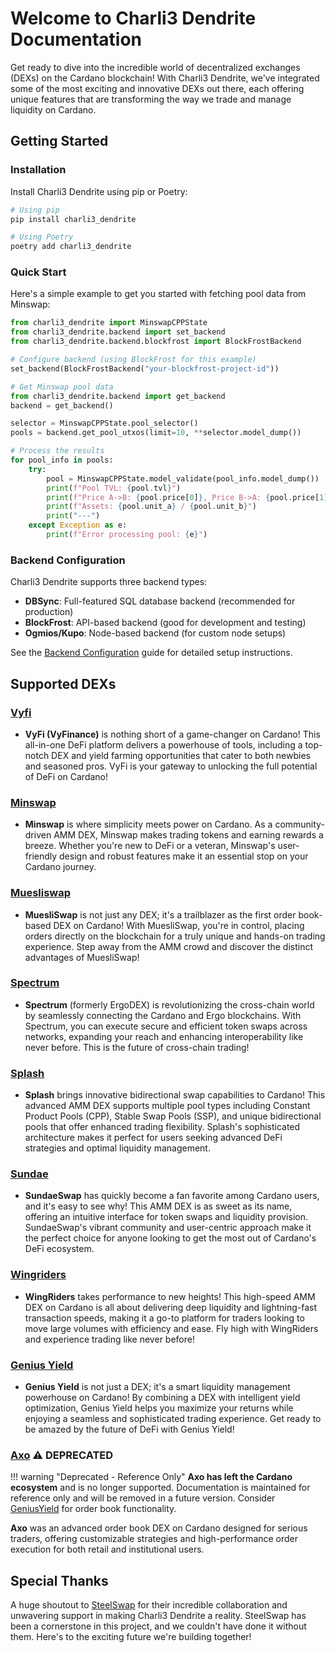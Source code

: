# Welcome to Charli3 Dendrite Documentation

Get ready to dive into the incredible world of decentralized exchanges (DEXs) on the Cardano blockchain! With Charli3 Dendrite, we've integrated some of the most exciting and innovative DEXs out there, each offering unique features that are transforming the way we trade and manage liquidity on Cardano.

## Getting Started

### Installation

Install Charli3 Dendrite using pip or Poetry:

```bash
# Using pip
pip install charli3_dendrite

# Using Poetry
poetry add charli3_dendrite
```

### Quick Start

Here's a simple example to get you started with fetching pool data from Minswap:

```python
from charli3_dendrite import MinswapCPPState
from charli3_dendrite.backend import set_backend
from charli3_dendrite.backend.blockfrost import BlockFrostBackend

# Configure backend (using BlockFrost for this example)
set_backend(BlockFrostBackend("your-blockfrost-project-id"))

# Get Minswap pool data
from charli3_dendrite.backend import get_backend
backend = get_backend()

selector = MinswapCPPState.pool_selector()
pools = backend.get_pool_utxos(limit=10, **selector.model_dump())

# Process the results
for pool_info in pools:
    try:
        pool = MinswapCPPState.model_validate(pool_info.model_dump())
        print(f"Pool TVL: {pool.tvl}")
        print(f"Price A->B: {pool.price[0]}, Price B->A: {pool.price[1]}")
        print(f"Assets: {pool.unit_a} / {pool.unit_b}")
        print("---")
    except Exception as e:
        print(f"Error processing pool: {e}")
```

### Backend Configuration

Charli3 Dendrite supports three backend types:

- **DBSync**: Full-featured SQL database backend (recommended for production)
- **BlockFrost**: API-based backend (good for development and testing)  
- **Ogmios/Kupo**: Node-based backend (for custom node setups)

See the [Backend Configuration](backend_base.md) guide for detailed setup instructions.

## Supported DEXs

### [Vyfi](https://vyfi.io)
  - **VyFi (VyFinance)** is nothing short of a game-changer on Cardano! This all-in-one DeFi platform delivers a powerhouse of tools, including a top-notch DEX and yield farming opportunities that cater to both newbies and seasoned pros. VyFi is your gateway to unlocking the full potential of DeFi on Cardano!

### [Minswap](https://minswap.org)
  - **Minswap** is where simplicity meets power on Cardano. As a community-driven AMM DEX, Minswap makes trading tokens and earning rewards a breeze. Whether you're new to DeFi or a veteran, Minswap's user-friendly design and robust features make it an essential stop on your Cardano journey.

### [Muesliswap](https://muesliswap.com)
  - **MuesliSwap** is not just any DEX; it's a trailblazer as the first order book-based DEX on Cardano! With MuesliSwap, you're in control, placing orders directly on the blockchain for a truly unique and hands-on trading experience. Step away from the AMM crowd and discover the distinct advantages of MuesliSwap!

### [Spectrum](https://spectrum.fi)
  - **Spectrum** (formerly ErgoDEX) is revolutionizing the cross-chain world by seamlessly connecting the Cardano and Ergo blockchains. With Spectrum, you can execute secure and efficient token swaps across networks, expanding your reach and enhancing interoperability like never before. This is the future of cross-chain trading!

### [Splash](https://splash.fi)
  - **Splash** brings innovative bidirectional swap capabilities to Cardano! This advanced AMM DEX supports multiple pool types including Constant Product Pools (CPP), Stable Swap Pools (SSP), and unique bidirectional pools that offer enhanced trading flexibility. Splash's sophisticated architecture makes it perfect for users seeking advanced DeFi strategies and optimal liquidity management.

### [Sundae](https://sundaeswap.finance)
  - **SundaeSwap** has quickly become a fan favorite among Cardano users, and it's easy to see why! This AMM DEX is as sweet as its name, offering an intuitive interface for token swaps and liquidity provision. SundaeSwap's vibrant community and user-centric approach make it the perfect choice for anyone looking to get the most out of Cardano's DeFi ecosystem.

### [Wingriders](https://wingriders.com)
  - **WingRiders** takes performance to new heights! This high-speed AMM DEX on Cardano is all about delivering deep liquidity and lightning-fast transaction speeds, making it a go-to platform for traders looking to move large volumes with efficiency and ease. Fly high with WingRiders and experience trading like never before!

### [Genius Yield](https://www.geniusyield.co/)
  - **Genius Yield** is not just a DEX; it's a smart liquidity management powerhouse on Cardano! By combining a DEX with intelligent yield optimization, Genius Yield helps you maximize your returns while enjoying a seamless and sophisticated trading experience. Get ready to be amazed by the future of DeFi with Genius Yield!

### [Axo](https://www.axo.trade/) ⚠️ DEPRECATED

!!! warning "Deprecated - Reference Only"
    **Axo has left the Cardano ecosystem** and is no longer supported. Documentation is maintained for reference only and will be removed in a future version. Consider [GeniusYield](https://www.geniusyield.co/) for order book functionality.

**Axo** was an advanced order book DEX on Cardano designed for serious traders, offering customizable strategies and high-performance order execution for both retail and institutional users.

## Special Thanks

A huge shoutout to [SteelSwap](https://steelswap.io) for their incredible collaboration and unwavering support in making Charli3 Dendrite a reality. SteelSwap has been a cornerstone in this project, and we couldn't have done it without them. Here's to the exciting future we're building together!
